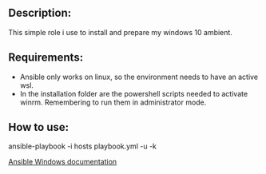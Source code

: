 Description:
------------
This simple role i use to install and prepare my windows 10 ambient.

Requirements:
------------
- Ansible only works on linux, so the environment needs to have an active wsl.
- In the installation folder are the powershell scripts needed to activate winrm. Remembering to run them in administrator mode.

How to use:
-----------
ansible-playbook -i hosts playbook.yml -u <Admin> -k 

[Ansible Windows documentation](https://docs.ansible.com/ansible/latest/user_guide/windows_setup.html)
